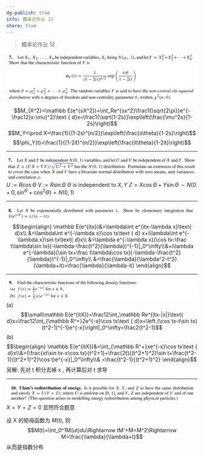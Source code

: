 ```yaml
---
dg-publish: true
info: 概率论作业 12
share: true
---
```


> 概率论作业 12

![Pasted image 20231205182633.png](../../Pasted%20image%2020231205182633.png)

$$M_{X^2}=\mathbb E(e^{sX^2})=\int_Re^{sx^2}\frac1{\sqrt{2\pi}}e^{-\frac12(x-\mu)^2}\text { d}x=\frac1{\sqrt{1-2s}}\exp\left(\frac{\mu^2s}{1-2s}\right)$$
$$M_Y=\prod X=\frac{1}{(1-2s)^{n/2}}\exp\left(\frac{s\theta}{1-2s}\right)$$
$$\phi_Y(t)=\frac{1}{(1-2it)^{n/2}}\exp\left(\frac{it\theta}{1-2it}\right)$$

****
![Pasted image 20231205182701.png](../../Pasted%20image%2020231205182701.png)
$U:=R\cos\Theta$ $V:=R\sin\Theta$ $\Theta$ is independent to $X,Y$
$Z=X\cos\Theta+Y\sin\Theta\sim N(0+0,\sin^\Theta+\cos^2\Theta)=N(0,1)$
****
![Pasted image 20231205182716.png](../../Pasted%20image%2020231205182716.png)
$$\begin{align}
\mathbb E(e^{itx})&=\lambda\int e^{itx-\lambda x}\text{ d}x\\
&=\lambda\int e^{-\lambda x}\cos tx\text { d} x+i\lambda\int e^{-\lambda x}\sin tx\text{ d}x\\
&=\lambda e^{-\lambda x}(\cos tx-\frac t\lambda\sin tx)(-\lambda-\frac{t^2}{\lambda})^{-1}|_0^\infty\\&+i\lambda e^{-\lambda}(\sin tx+\frac t\lambda\cos tx)(-\lambda-\frac{t^2}{\lambda})^{-1}|_0^\infty\\
&=\frac{\lambda}{\lambda^2-t^2}(\lambda+it)=\frac{\lambda}{\lambda-it}
\end{align}$$
****
![Pasted image 20231205182729.png](../../Pasted%20image%2020231205182729.png)
(a)
$$\small\mathbb E(e^{itX})=\frac12\int_\mathbb Re^{itx-|x|}\text{ d}x=\frac12\int_{\mathbb R^+}2e^{-x}\cos tx\text { d}x=\left.(\cos tx-t\sin tx)(t^2-1)^{-1}e^{-x}\right|_0^\infty=\frac2{t^2-1}$$
(b)
$$\begin{align}
\mathbb E(e^{itX})&=\int_{\mathbb R^+}xe^{-x}\cos tx\text { d}x\\&=(\frac{xt\sin tx-x\cos tx}{t^2+1}+\frac{2t}{(t^2+1)^2}\sin t+\frac{t^2-1}{(t^2+1)^2}\cos t)e^{-x}|_0^\infty\\&
=\frac{t^2-1}{(t^2+1)^2}
\end{align}$$
另解: 先对 t 积分去掉 x , 再计算后对 t 求导

****
![Pasted image 20231205182740.png](../../Pasted%20image%2020231205182740.png)
$X=Y=Z=0$ 显然符合题意

设 X 的矩母函数为 $M(t)$, 则
$$M(t)=\int_0^1M(ut)du\Rightarrow tM'+M=M^2\Rightarrow M=\frac{\lambda}{\lambda+t}$$
从而是指数分布